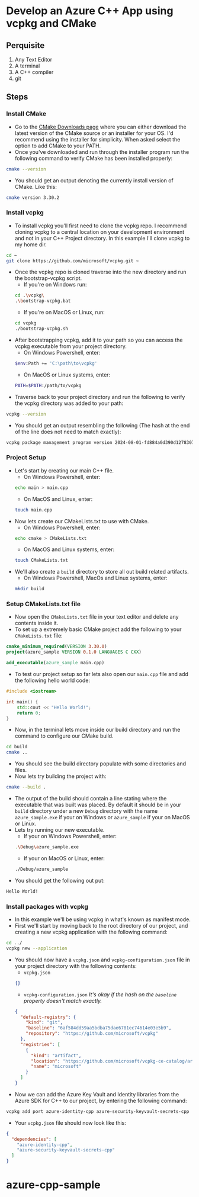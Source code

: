 # Develop an Azure C++ App using vcpkg and CMake

## Perquisite 
1. Any Text Editor 
2. A terminal
3. A C++ compiler
4. git

## Steps 
### Install CMake
- Go to the [CMake Downloads page](https://cmake.org/download/) where you can either download the latest version of the CMake source or an installer for your OS. I'd recommend using the installer for simplicity. When asked select the option to add CMake to your PATH. 
- Once you've downloaded and run through the installer program run the following command to verify CMake has been installed properly:
```bash
cmake --version
```
- You should get an output denoting the currently install version of CMake. Like this: 
```bash
cmake version 3.30.2
```

### Install vcpkg
- To install vcpkg you'll first need to clone the vcpkg repo. I recommend cloning vcpkg to a central location on your development environment and not in your C++ Project directory. In this example I'll clone vcpkg to my home dir. 
```bash
cd ~
git clone https://github.com/microsoft/vcpkg.git ~
```
- Once the vcpkg repo is cloned traverse into the new directory and run the bootstrap-vcpkg script. 
  - If you're on Windows run: 
  ```bash
  cd .\vcpkg\
  .\bootstrap-vcpkg.bat
  ```
  - If you're on MacOS or Linux, run: 
  ```bash
  cd vcpkg
  ./bootstrap-vcpkg.sh
  ```
- After bootstrapping vcpkg, add it to your path so you can access the vcpkg executable from your project directory. 
  - On Windows Powershell, enter: 
  ```bash
  $env:Path += 'C:\path\to\vcpkg'
  ```
  - On MacOS or Linux systems, enter: 
  ```bash
  PATH=$PATH:/path/to/vcpkg
  ```
- Traverse back to your project directory and run the following to verify the vcpkg directory was added to your path: 
```bash
vcpkg --version
```
- You should get an output resembling the following (The hash at the end of the line does not need to match exactly):
```bash
vcpkg package management program version 2024-08-01-fd884a0d390d12783076341bd43d77c3a6a15658
```

### Project Setup
- Let's start by creating our main C++ file. 
  - On Windows Powershell, enter: 
  ```bash
  echo main > main.cpp
  ```
  - On MacOS and Linux, enter:
  ```bash
  touch main.cpp
  ```
- Now lets create our CMakeLists.txt to use with CMake. 
  - On Windows Powershell, enter: 
  ```bash
  echo cmake > CMakeLists.txt
  ```
  - On MacOS and Linux systems, enter: 
  ```bash
  touch CMakeLists.txt
  ```
- We'll also create a `build` directory to store all out build related artifacts.
  - On Windows Powershell, MacOs and Linux systems, enter: 
  ```bash
  mkdir build
  ```
### Setup CMakeLists.txt file
- Now open the `CMakeLists.txt` file in your text editor and delete any contents inside it.
- To set up a extremely basic CMake project add the following to your `CMakeLists.txt` file: 
```cmake
cmake_minimum_required(VERSION 3.30.0)
project(azure_sample VERSION 0.1.0 LANGUAGES C CXX)

add_executable(azure_sample main.cpp)
```
- To test our project setup so far lets also open our `main.cpp` file and add the following hello world code: 
```cpp
#include <iostream>

int main() {
    std::cout << "Hello World!";
    return 0;
}
```
- Now, in the terminal lets move inside our build directory and run the command to configure our CMake build. 
```bash
cd build
cmake ..
```
- You should see the build directory populate with some directories and files. 
- Now lets try building the project with: 
```bash
cmake --build .
```
- The output of the build should contain a line stating where the executable that was built was placed. By default it should be in your `build` directory under a new `Debug` directory with the name `azure_sample.exe` if your on Windows or `azure_sample` if your on MacOS or Linux.
- Lets try running our new executable. 
  - If your on Windows Powershell, enter: 
  ```bash
  .\Debug\azure_sample.exe
  ```
  - If your on MacOS or Linux, enter: 
  ```bash
  ./Debug/azure_sample
  ```
- You should get the following out put: 
```bash
Hello World!
```

### Install packages with vcpkg
- In this example we'll be using vcpkg in what's known as manifest mode.
- First we'll start by moving back to the root directory of our project, and creating a new vcpkg application with the following command: 
```bash
cd ../
vcpkg new --application
```
- You should now have a `vcpkg.json` and `vcpkg-configuration.json` file in your project directory with the following contents: 
  - `vcpkg.json`
  ```json
  {}
  ```
  - `vcpkg-configuration.json` *It's okay if the hash on the `baseline` property doesn't match exactly.*
  ```json
  {
    "default-registry": {
      "kind": "git",
      "baseline": "6af584dd59aa5bdba75dae6781ec74614e03e5b9",
      "repository": "https://github.com/microsoft/vcpkg"
    },
    "registries": [
      {
        "kind": "artifact",
        "location": "https://github.com/microsoft/vcpkg-ce-catalog/archive/refs/heads/main.zip",
        "name": "microsoft"
      }
    ]
  }
  ```
- Now we can add the Azure Key Vault and Identity libraries from the Azure SDK for C++ to our project, by entering the following command:
```bash
vcpkg add port azure-identity-cpp azure-security-keyvault-secrets-cpp
```
- Your `vcpkg.json` file should now look like this: 
```json
{
  "dependencies": [
    "azure-identity-cpp",
    "azure-security-keyvault-secrets-cpp"
  ]
}
```
# azure-cpp-sample
